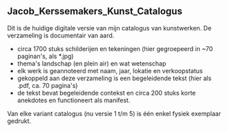 Jacob_Kerssemakers_Kunst_Catalogus
----------------------------------
Dit is de huidige digitale versie van mijn catalogus van kunstwerken. 
De verzameling is documentair van aard.

* circa 1700 stuks schilderijen en tekeningen (hier gegroepeerd in ~70 paginan's, als *.jpg)
* thema's landschap (en plein air) en wat wetenschap
* elk werk is geannoteerd met naam, jaar, lokatie en verkoopstatus
* gekoppeld aan deze verzameling is een begeleidende tekst (hier als .pdf, ca. 70 pagina's)
* de tekst bevat  begeleidende contekst en circa 200 stuks korte anekdotes en functioneert als manifest.

Van elke variant catalogus (nu versie 1 t/m 5) is één enkel fysiek exemplaar gedrukt.

